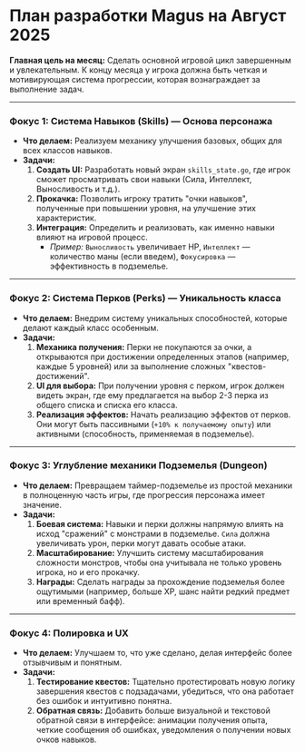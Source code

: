 # План разработки Magus на Август 2025

**Главная цель на месяц:** Сделать основной игровой цикл завершенным и увлекательным. К концу месяца у игрока должна быть четкая и мотивирующая система прогрессии, которая вознаграждает за выполнение задач.

---

### Фокус 1: Система Навыков (Skills) — Основа персонажа

*   **Что делаем:** Реализуем механику улучшения базовых, общих для всех классов навыков.
*   **Задачи:**
    1.  **Создать UI:** Разработать новый экран `skills_state.go`, где игрок сможет просматривать свои навыки (Сила, Интеллект, Выносливость и т.д.).
    2.  **Прокачка:** Позволить игроку тратить "очки навыков", полученные при повышении уровня, на улучшение этих характеристик.
    3.  **Интеграция:** Определить и реализовать, как именно навыки влияют на игровой процесс.
        *   *Пример:* `Выносливость` увеличивает HP, `Интеллект` — количество маны (если введем), `Фокусировка` — эффективность в подземелье.

---

### Фокус 2: Система Перков (Perks) — Уникальность класса

*   **Что делаем:** Внедрим систему уникальных способностей, которые делают каждый класс особенным.
*   **Задачи:**
    1.  **Механика получения:** Перки не покупаются за очки, а открываются при достижении определенных этапов (например, каждые 5 уровней) или за выполнение сложных "квестов-достижений".
    2.  **UI для выбора:** При получении уровня с перком, игрок должен видеть экран, где ему предлагается на выбор 2-3 перка из общего списка и списка его класса.
    3.  **Реализация эффектов:** Начать реализацию эффектов от перков. Они могут быть пассивными (`+10% к получаемому опыту`) или активными (способность, применяемая в подземелье).

---

### Фокус 3: Углубление механики Подземелья (Dungeon)

*   **Что делаем:** Превращаем таймер-подземелье из простой механики в полноценную часть игры, где прогрессия персонажа имеет значение.
*   **Задачи:**
    1.  **Боевая система:** Навыки и перки должны напрямую влиять на исход "сражений" с монстрами в подземелье. `Сила` должна увеличивать урон, перки могут давать особые атаки.
    2.  **Масштабирование:** Улучшить систему масштабирования сложности монстров, чтобы она учитывала не только уровень игрока, но и его прокачку.
    3.  **Награды:** Сделать награды за прохождение подземелья более ощутимыми (например, больше XP, шанс найти редкий предмет или временный бафф).

---

### Фокус 4: Полировка и UX

*   **Что делаем:** Улучшаем то, что уже сделано, делая интерфейс более отзывчивым и понятным.
*   **Задачи:**
    1.  **Тестирование квестов:** Тщательно протестировать новую логику завершения квестов с подзадачами, убедиться, что она работает без ошибок и интуитивно понятна.
    2.  **Обратная связь:** Добавить больше визуальной и текстовой обратной связи в интерфейсе: анимации получения опыта, четкие сообщения об ошибках, уведомления о получении новых очков навыков.
